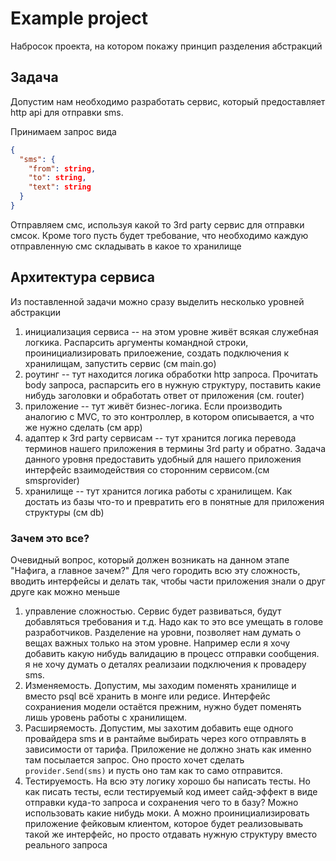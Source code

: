 # Example project

Набросок проекта, на котором покажу принцип разделения абстракций

## Задача
Допустим нам необходимо разработать сервис, который предоставляет http api для отправки sms.

Принимаем запрос вида
```json
{
  "sms": {
    "from": string,
    "to": string,
    "text": string
  }
}
```
Отправляем смс, используя какой то 3rd party сервис для отправки смсок.
Кроме того пусть будет требование, что необходимо каждую отправленную смс складывать в какое то хранилище

## Архитектура сервиса

Из поставленной задачи можно сразу выделить несколько уровней абстракции
1. инициализация сервиса -- на этом уровне живёт всякая служебная логкика. Распарсить аргументы командной строки, проинициализировать прилоежение, создать подключения к хранилищам, запустить сервис (см main.go)
2. роутинг -- тут находится логика обработки http запроса. Прочитать body запроса, распарсить его в нужную структуру, поставить какие нибудь заголовки и обработать ответ от приложения (см. router)
3. приложение -- тут живёт бизнес-логика. Если производить аналогию с MVC, то это контроллер, в котором описывается, а что же нужно сделать (cм app)
4. адаптер к 3rd party сервисам -- тут хранится логика перевода терминов нашего приложения в термины 3rd party и обратно. Задача данного уровня предоставить удобный для нашего приложения интерфейс взаимодействия со сторонним сервисом.(cм smsprovider)
5. хранилище -- тут хранится логика работы с хранилищем. Как достать из базы что-то и превратить его в понятные для приложения структуры (см db)

### Зачем это все?
Очевидный вопрос, который должен возникать на данном этапе "Нафига, а главное зачем?"
Для чего городить всю эту сложность, вводить интерфейсы и делать так, чтобы части приложения знали о друг друге как можно меньше

1. управление сложностью. Сервис будет развиваться, будут добавляться требования и т.д. Надо как то это все умещать в голове разработчиков. Разделение на уровни, позволяет нам думать о вещах важных только на этом уровне. Например если я хочу добавить какую нибудь валидацию в процесс отправки  сообщения. я не хочу думать о деталях реализаии подключения к провадеру sms.
2. Изменяемость. Допустим, мы заходим поменять хранилище и вместо psql всё хранить в монге или редисе. Интерфейс сохраниения модели остаётся прежним, нужно будет поменять лишь уровень работы с хранилищем.
3. Расширяемость. Допустим, мы захотим добавить еще одного провайдера sms и в рантайме выбирать через кого отправлять в зависимости от тарифа. Приложение не должно знать как именно там посылается запрос. Оно просто хочет сделать `provider.Send(sms)` и пусть оно там как то само отправится.
4. Тестируемость. На всю эту логику хорошо бы написать тесты. Но как писать тесты, если тестируемый код имеет сайд-эффект в виде отправки куда-то запроса и сохранения чего то в базу? Можно использовать какие нибудь моки. А можно проинициализировать приложение фейковым клиентом, которое будет реализовывать такой же интерфейс, но просто отдавать нужную структуру вместо реального запроса